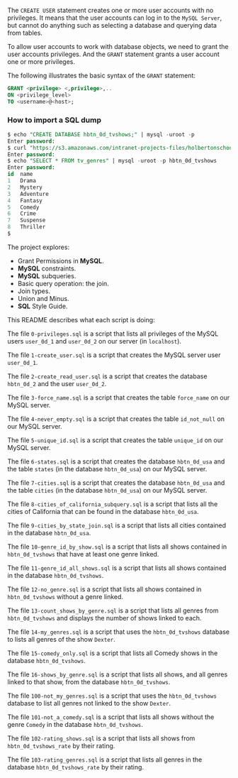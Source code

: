 The `CREATE USER` statement creates one or more user accounts with no privileges. It means that the user accounts can log in to the `MySQL Server`, but cannot do anything such as selecting a database and querying data from tables.

To allow user accounts to work with database objects, we need to grant the user accounts privileges. And the `GRANT` statement grants a user account one or more privileges.

The following illustrates the basic syntax of the `GRANT` statement:

```sql
GRANT <privilege> <,privilege>,.. 
ON <privilege_level>
TO <username>@<host>;
```

### How to import a SQL dump

```sql
$ echo "CREATE DATABASE hbtn_0d_tvshows;" | mysql -uroot -p
Enter password: 
$ curl "https://s3.amazonaws.com/intranet-projects-files/holbertonschool-higher-level_programming+/274/hbtn_0d_tvshows.sql" -s | mysql -uroot -p hbtn_0d_tvshows
Enter password: 
$ echo "SELECT * FROM tv_genres" | mysql -uroot -p hbtn_0d_tvshows
Enter password: 
id  name
1   Drama
2   Mystery
3   Adventure
4   Fantasy
5   Comedy
6   Crime
7   Suspense
8   Thriller
$
```

The project explores:
- Grant Permissions in **MySQL**.
- **MySQL** constraints.
- **MySQL** subqueries.
- Basic query operation: the join.
- Join types.
- Union and Minus.
- **SQL** Style Guide.

This README describes what each script is doing:

The file `0-privileges.sql` is a script that lists all privileges of the MySQL users `user_0d_1` and `user_0d_2` on our server (in `localhost`).

The file `1-create_user.sql` is a script that creates the MySQL server user `user_0d_1`.

The file `2-create_read_user.sql` is a script that creates the database `hbtn_0d_2` and the user `user_0d_2`.

The file `3-force_name.sql` is a script that creates the table `force_name` on our MySQL server.

The file `4-never_empty.sql` is a script that creates the table `id_not_null` on our MySQL server.

The file `5-unique_id.sql` is a script that creates the table `unique_id` on our MySQL server.

The file `6-states.sql` is a script that creates the database `hbtn_0d_usa` and the table `states` (in the database `hbtn_0d_usa`) on our MySQL server.

The file `7-cities.sql` is a script that creates the database `hbtn_0d_usa` and the table `cities` (in the database `hbtn_0d_usa`) on our MySQL server.

The file `8-cities_of_california_subquery.sql` is a script that lists all the cities of California that can be found in the database `hbtn_0d_usa`.

The file `9-cities_by_state_join.sql` is a script that lists all cities contained in the database `hbtn_0d_usa`.

The file `10-genre_id_by_show.sql` is a script that lists all shows contained in `hbtn_0d_tvshows` that have at least one genre linked.

The file `11-genre_id_all_shows.sql` is a script that lists all shows contained in the database `hbtn_0d_tvshows`.

The file `12-no_genre.sql` is a script that lists all shows contained in `hbtn_0d_tvshows` without a genre linked.

The file `13-count_shows_by_genre.sql` is a script that lists all genres from `hbtn_0d_tvshows` and displays the number of shows linked to each.

The file `14-my_genres.sql` is a script that uses the `hbtn_0d_tvshows` database to lists all genres of the show `Dexter`.

The file `15-comedy_only.sql` is a script that lists all Comedy shows in the database `hbtn_0d_tvshows`.

The file `16-shows_by_genre.sql` is a script that lists all shows, and all genres linked to that show, from the database `hbtn_0d_tvshows`.

The file `100-not_my_genres.sql` is a script that uses the `hbtn_0d_tvshows` database to list all genres not linked to the show `Dexter`.

The file `101-not_a_comedy.sql` is a script that lists all shows without the genre `Comedy` in the database `hbtn_0d_tvshows`.

The file `102-rating_shows.sql` is a script that lists all shows from `hbtn_0d_tvshows_rate` by their rating.

The file `103-rating_genres.sql` is a script that lists all genres in the database `hbtn_0d_tvshows_rate` by their rating.
